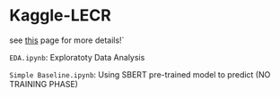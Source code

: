 # Kaggle-LECR
see [this](https://www.kaggle.com/competitions/learning-equality-curriculum-recommendations) page for more details!`

`EDA.ipynb`: Exploratoty Data Analysis

`Simple Baseline.ipynb`: Using SBERT pre-trained model to predict (NO TRAINING PHASE)
